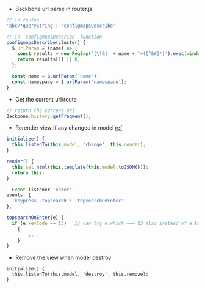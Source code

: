 - Backbone url parse in router.js

```js
// in routes
'abc?*queryString': 'configmapsDescribe'

// in `configmapsDescribe` function
configmapsDescribe(cluster) {
  $.urlParam = (name) => {
    const results = new RegExp('[\?&]' + name + '=([^&#]*)').exec(window.location.href);
    return results[1] || 0;
  };

  const name = $.urlParam('name');
  const namespace = $.urlParam('namespace');
}
```

- Get the current url/route
```js
// return the current url
Backbone.history.getFragment();
```

- Rerender view if any changed in model [ref](http://backbonejs.org/docs/todos.html)

```js
initialize() {
  this.listenTo(this.model, 'change', this.render);
}

render() {
  this.$el.html(this.template(this.model.toJSON()));
  return this;
}
```

```js
- Event listener 'enter'
events: {
  'keypress .topsearch': 'topsearchOnEnter'
},

topsearchOnEnter(e) {
  if (e.keyCode == 13)   // can try e.which === 13 also instead of e.keyCode == 13
    {
        ...
    }
}
```

- Remove the view when model destroy
```
initialize() {
  this.listenTo(this.model, 'destroy', this.remove);
}
```
        